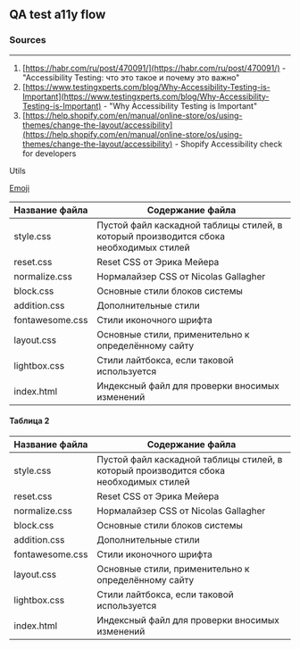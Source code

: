 ## QA test a11y flow

### Sources
-----

1. [https://habr.com/ru/post/470091/](https://habr.com/ru/post/470091/) - "Accessibility Testing: что это такое и почему это важно"
2. [https://www.testingxperts.com/blog/Why-Accessibility-Testing-is-Important](https://www.testingxperts.com/blog/Why-Accessibility-Testing-is-Important) - "Why Accessibility Testing is Important"
3. [https://help.shopify.com/en/manual/online-store/os/using-themes/change-the-layout/accessibility](https://help.shopify.com/en/manual/online-store/os/using-themes/change-the-layout/accessibility) - Shopify Accessibility check for developers


Utils

[Emoji](https://getemoji.com/)

Название файла  | Содержание файла
----------------|----------------------
style.css       | Пустой файл каскадной таблицы стилей, в который производится сбока необходимых стилей
reset.css       | Reset CSS от Эрика Мейера
normalize.css   | Нормалайзер CSS от Nicolas Gallagher
block.css       | Основные стили блоков системы
addition.css    | Дополнительные стили
fontawesome.css | Стили иконочного шрифта
layout.css      | Основные стили, применительно к определённому сайту
lightbox.css    | Стили лайтбокса, если таковой используется
index.html      | Индексный файл для проверки вносимых изменений


#### Таблица 2

Название файла  | Содержание файла
----------------|----------------------
style.css       | Пустой файл каскадной таблицы стилей, в который производится сбока необходимых стилей
reset.css       | Reset CSS от Эрика Мейера
normalize.css   | Нормалайзер CSS от Nicolas Gallagher
block.css       | Основные стили блоков системы
addition.css    | Дополнительные стили
fontawesome.css | Стили иконочного шрифта
layout.css      | Основные стили, применительно к определённому сайту
lightbox.css    | Стили лайтбокса, если таковой используется
index.html      | Индексный файл для проверки вносимых изменений
